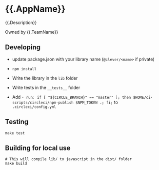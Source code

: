 # {{.AppName}}

{{.Description}}

Owned by {{.TeamName}}

## Developing

- update package.json with your library name (`@clever/<name>` if private)

- `npm install`

- Write the library in the `lib` folder

- Write tests in the `__tests__` folder

- Add `- run: if [ "${CIRCLE_BRANCH}" == "master" ]; then $HOME/ci-scripts/circleci/npm-publish $NPM_TOKEN .; fi;` to `.circleci/config.yml`

## Testing
```
make test
```

## Building for local use
```
# This will compile lib/ to javascript in the dist/ folder
make build
```
